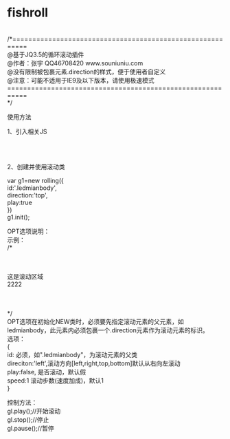 # fishroll
<br/>
/*==========================================================<br/>
@基于JQ3.5的循环滚动插件<br/>
@作者：张宇 QQ46708420 www.souniuniu.com<br/>
@没有限制被包裹元素.direction的样式，便于使用者自定义<br/>
@注意：可能不适用于IE9及以下版本，请使用极速模式<br/>                                                    
===========================================================<br/>
*/<br/>

使用方法<br/>

1、引入相关JS<br/>
<script src="jquery-3.5.1.min.js"></script><br/>
<script src="fishroll.js"></script><br/>

2、创建并使用滚动类<br/>

var g1=new rolling({<br/>
		id:'.ledmianbody',<br/>
		direction:'top',<br/>
		play:true<br/>
	})<br/>
	g1.init();<br/>
  
OPT选项说明：<br/>
示例：<br/>
/*
<div class="ledmianbody layui-col-xs12"><br/>
	<div class="direction"><br/>
		这是滚动区域<br/>2222<br/>
	</div><br/>
</div><br/>
</code><br/>
*/
<br/> 
 OPT选项在初始化NEW类时，必须要先指定滚动元素的父元素，如ledmianbody，此元素内必须包裹一个.direction元素作为滚动元素的标识。<br/>
 选项：<br/>
 {<br/>
  id: 必须，如".ledmianbody"，为滚动元素的父类<br/>
  direciton:'left',滚动方向[left,right,top,bottom]默认从右向左滚动<br/>
  play:false, 是否滚动，默认假<br/>
  speed:1   滚动步数(速度加成)，默认1<br/>
 }<br/>
 
 控制方法：<br/>
 gl.play();//开始滚动<br/>
 gl.stop();//停止<br/>
 gl.pause();//暂停<br/>
 
 


